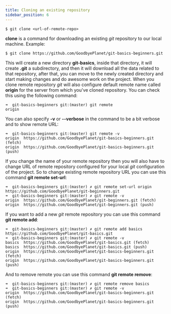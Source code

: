 ```yaml
---
title: Cloning an existing repository
sidebar_position: 6
---
```


```shell
$ git clone <url-of-remote-repo>
```

**clone** is a command for downloading an existing *git* repository to our local machine. Example:

```shell
$ git clone https://github.com/GoodbyePlanet/git-basics-beginners.git
```

This will create a new directory **git-basics**, inside that directory, it will create **.git** a subdirectory, and then it will download all
the data related to that repository, after that, you can move to the newly created directory and start making changes and do awesome work on the project.
When you clone remote repository *git* will also configure default remote name called **origin** for the server from which you've cloned repository.
You can check this using the following command:

```shell
➜  git-basics-beginners git:(master) git remote
origin
```

You can also specify **-v** or **--verbose** in the command to be a bit verbose and to show remote URL:

```shell
➜  git-basics-beginners git:(master) git remote -v
origin  https://github.com/GoodbyePlanet/git-basics-beginners.git (fetch)
origin  https://github.com/GoodbyePlanet/git-basics-beginners.git (push)
```

If you change the name of your remote repository then you will also have to change URL of remote repository configured for your local *git* configuration of the project.
So to change existing remote repository URL you can use this command **git remote set-url**:

```shell
➜  git-basics-beginners git:(master) ✗ git remote set-url origin https://github.com/GoodbyePlanet/git-beginners.git
➜  git-basics-beginners git:(master) ✗ git remote -v
origin  https://github.com/GoodbyePlanet/git-beginners.git (fetch)
origin  https://github.com/GoodbyePlanet/git-beginners.git (push)
```

If you want to add a new *git* remote repository you can use this command **git remote add**:

```shell
➜  git-basics-beginners git:(master) ✗ git remote add basics https://github.com/GoodbyePlanet/git-basics.git
➜  git-basics-beginners git:(master) ✗ git remote -v
basics  https://github.com/GoodbyePlanet/git-basics.git (fetch)
basics  https://github.com/GoodbyePlanet/git-basics.git (push)
origin  https://github.com/GoodbyePlanet/git-basics-beginners.git (fetch)
origin  https://github.com/GoodbyePlanet/git-basics-beginners.git (push)
```

And to remove remote you can use this command **git remote remove**:

```shell
➜  git-basics-beginners git:(master) ✗ git remote remove basics
➜  git-basics-beginners git:(master) ✗ git remote -v
origin  https://github.com/GoodbyePlanet/git-basics-beginners.git (fetch)
origin  https://github.com/GoodbyePlanet/git-basics-beginners.git (push)
```